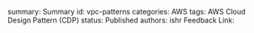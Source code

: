 summary: Summary
id: vpc-patterns
categories: AWS
tags: AWS Cloud Design Pattern (CDP)
status: Published
authors: ishr
Feedback Link: 

